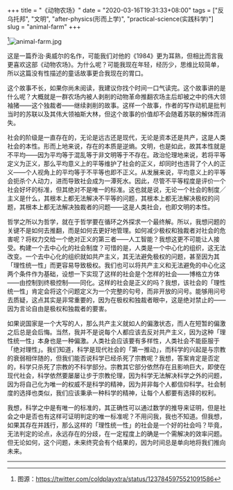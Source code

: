 +++
title = "《动物农场》"
date = "2020-03-16T19:31:33+08:00"
tags = ["反乌托邦", "文明", "after-physics(形而上学)", "practical-science(实践科学)"]
slug = "animal-farm"
+++

[^1]![animal-farm.jpg](/images/animal-farm.jpg)

这是一篇乔治·奥威尔的名作，可能我们对他的《1984》更为耳熟，但相比而言我更喜欢这部《动物农场》。为什么呢？可能我现在年轻，经历少，思维比较简单，所以这篇没有性描述的童话故事更合我现在的胃口。

这个故事不长，如果你尚未阅读，我建议你找个时间一口气读完。这个故事讲的是什么呢？大概就是一群农场内被人剥削的动物革命推翻农场主后却被之中的伟大领袖猪——这个独裁者——继续剥削的故事。这样一个故事，作者的写作动机是批判当时的苏联以及其伟大领袖斯大林，但这个故事的价值却不会随着苏联的解体而消失。

社会的阶级是一直存在的，无论是远古还是现代，无论是资本还是共产，这是人类社会的本性。形而上地来说，存在的本质是逆熵。文明，也是如此，故其本性就是不平均——因为平均等于混乱等于非文明等于不存在。政治伦理地来说，若将平等定义为正义，那么平均意义上的平等维护了社会的正义，却同时也违背了个人的正义——个人视角上的平均等于不平等也即不正义。从发展来说，平均意义上的平等会扼杀个人动力，进而导致社会成为一潭死水。因此，尽管不平等程度是评价一个社会好坏的标准，但其绝对不是唯一的标准。这也就是说，无论一个社会的制度╱主义是什么，其根本上都无法解决不平等的问题，其根本上都无法解决极权的问题，其根本上都无法解决独裁者的问题——这是人类社会，也即文明的本性。

哲学之所以为哲学，就在于哲学要在循环之外探求一个最终解。所以，我想问题的关键不是如何去推翻，而是如何去更好地管理。如何减少极权和独裁者对社会的危害呢？将权力交给一个绝对正义的第三者——人工智能？我想这更不可能让人接受。构建一个去中心化的社会制度？可惜的是，人类是一个中心化的组织，这无法改变。一个去中心化的组织就如共产主义，其无法避免极权的问题，甚至因为其「理性统一性」而更容易导致极权。我们也可以将共产主义和无法避免的中心化这两个条件作为基础，设想一下实现了这样的社会是个怎样的社会——博格立方体——由控制到终极控制——同化。这样的社会是正义的吗？我想，该社会的「理性统一性」肯定会将这个问题定义为一个完整的句号，而非开放的问号。能够用问号去质疑，这点其实是非常重要的，因为在极权和独裁者眼中，这是绝对禁止的——因为言论自由是极权和独裁者的要害。

如果说国家是一个大写的人，那么共产主义就如人的偏激状态，而人在短暂的偏激之后总是会后悔。当然，我并不是说每个人都应该去反对共产主义，因为这种「理性统一性」本身也是一种偏激。人类社会应该要有多样性，人类社会不能臣服于「绝对理性」。我们知道，科学是现代社会的「第一推动」，而科学的兴起是与宗教的衰弱相伴随的，但我们能否说科学已经杀死了宗教呢？我想，答案肯定是否定的，科学只杀死了宗教的不科学部分。宗教其它部分依然存在且影响巨大，即使在现代社会，科学依然要屡屡让步于宗教伦理，因为科学无法解决科学之外的问题，因为将自己化为唯一的权威不是科学的精神，因为并非每个人都信仰科学。社会制度的选择也类似，我们应该秉承一种科学的精神，让每个人都要有选择的权利。

我想，科学之中是有唯一的标准的，其正确性可以通过数学的推导来证明，但是社会之中是否也有这样可证明判定的唯一标准呢？不用问我，我也不知道。但我想，如果其存在并践行，那么这样的「理性统一性」的社会是一个好的社会吗？毕竟，无法判定的论点，永远存在的分歧，在一定程度上的确是一个需解决的效率问题。但无论如何，这个问题，未来终究会有个结果的，因为时间总是单向地将我们推向未来。

---

[^1]: 图源：<https://twitter.com/coldplayxtra/status/1237845975521091586>
